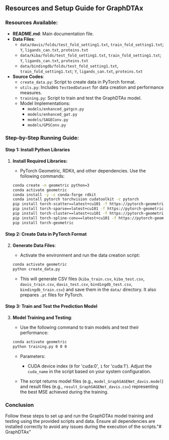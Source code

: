 ## Resources and Setup Guide for GraphDTAx

### Resources Available:

- **README.md**: Main documentation file.
- **Data Files**:
  - `data/davis/folds/test_fold_setting1.txt`, `train_fold_setting1.txt`; `Y`, `ligands_can.txt`, `proteins.txt`
  - `data/kiba/folds/test_fold_setting1.txt`, `train_fold_setting1.txt`; `Y`, `ligands_can.txt`, `proteins.txt`
  - `data/bindingdb/folds/test_fold_setting1.txt`, `train_fold_setting1.txt`; `Y`, `ligands_can.txt`, `proteins.txt`
- **Source Codes**:
  - `create_data.py`: Script to create data in PyTorch format.
  - `utils.py`: Includes `TestbedDataset` for data creation and performance measures.
  - `training.py`: Script to train and test the GraphDTAx model.
  - Model Implementations:
    - `models/enhanced_gatgcn.py`
    - `models/enhanced_gat.py`
    - `models/SAGEConv.py`
    - `models/GPSConv.py`

### Step-by-Step Running Guide:

#### Step 1: Install Python Libraries

1. **Install Required Libraries:**
   - PyTorch Geometric, RDKit, and other dependencies. Use the following commands:

   ```bash
   conda create -n geometric python=3
   conda activate geometric
   conda install -y -c conda-forge rdkit
   conda install pytorch torchvision cudatoolkit -c pytorch
   pip install torch-scatter==latest+cu101 -f https://pytorch-geometric.com/whl/torch-1.4.0.html
   pip install torch-sparse==latest+cu101 -f https://pytorch-geometric.com/whl/torch-1.4.0.html
   pip install torch-cluster==latest+cu101 -f https://pytorch-geometric.com/whl/torch-1.4.0.html
   pip install torch-spline-conv==latest+cu101 -f https://pytorch-geometric.com/whl/torch-1.4.0.html
   pip install torch-geometric
   ```

#### Step 2: Create Data in PyTorch Format

2. **Generate Data Files**:
   - Activate the environment and run the data creation script:

   ```bash
   conda activate geometric
   python create_data.py
   ```

   - This will generate CSV files (`kiba_train.csv`, `kiba_test.csv`, `davis_train.csv`, `davis_test.csv`, `bindingdb_test.csv`, `bindingdb_train.csv`) and save them in the `data/` directory. It also prepares `.pt` files for PyTorch.

#### Step 3: Train and Test the Prediction Model

3. **Model Training and Testing**:
   - Use the following command to train models and test their performance:

   ```bash
   conda activate geometric
   python training.py 0 0 0
   ```

   - Parameters:
     - CUDA device index (`0` for 'cuda:0', `1` for 'cuda:1'). Adjust the `cuda_name` in the script based on your system configuration.

   - The script returns model files (e.g., `model_GraphSAGENet_davis.model`) and result files (e.g., `result_GraphSAGENet_davis.csv`) representing the best MSE achieved during the training.

### Conclusion

Follow these steps to set up and run the GraphDTAx model training and testing using the provided scripts and data. Ensure all dependencies are installed correctly to avoid any issues during the execution of the scripts."# GraphDTAx" 
